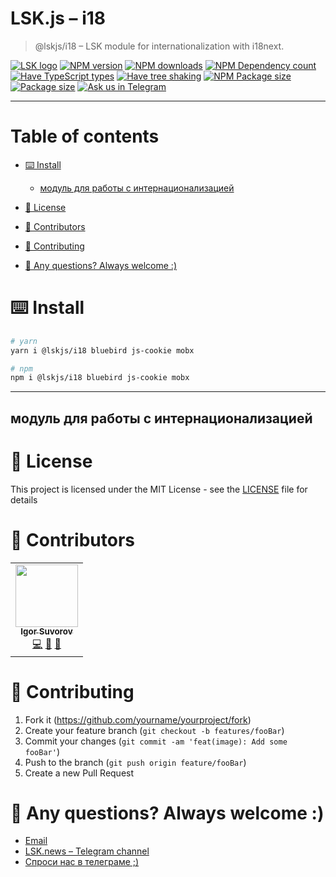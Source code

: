 # LSK.js – i18

> @lskjs/i18 – LSK module for internationalization with i18next.

[![LSK logo](https://badgen.net/badge/icon/MADE%20BY%20LSK?icon=zeit\&label\&color=red\&labelColor=red)](https://github.com/lskjs)
[![NPM version](https://badgen.net/npm/v/@lskjs/i18)](https://www.npmjs.com/package/@lskjs/i18)
[![NPM downloads](https://badgen.net/npm/dt/@lskjs/i18)](https://www.npmjs.com/package/@lskjs/i18)
[![NPM Dependency count](https://badgen.net/bundlephobia/dependency-count/@lskjs/i18)](https://bundlephobia.com/result?p=@lskjs/i18)
[![Have TypeScript types](https://badgen.net/npm/types/@lskjs/i18)](https://www.npmjs.com/package/@lskjs/i18)
[![Have tree shaking](https://badgen.net/bundlephobia/tree-shaking/@lskjs/i18)](https://bundlephobia.com/result?p=@lskjs/i18)
[![NPM Package size](https://badgen.net/bundlephobia/minzip/@lskjs/i18)](https://bundlephobia.com/result?p=@lskjs/i18)
[![Package size](https://badgen.net//github/license/lskjs/lskjs)](https://github.com/lskjs/lskjs/blob/master/LICENSE)
[![Ask us in Telegram](https://img.shields.io/badge/Ask%20us%20in-Telegram-brightblue.svg)](https://t.me/lskjschat)

<!-- template file="scripts/templates/preview.md" start -->

<!-- template end -->

***

<!-- # 📒 Table of contents  -->

# Table of contents

*   [⌨️ Install](#️-install)

    *   [модуль для работы с интернационализацией](#модуль-для-работы-с-интернационализацией)

*   [📖 License](#-license)

*   [👥 Contributors](#-contributors)

*   [👏 Contributing](#-contributing)

*   [📮 Any questions? Always welcome :)](#-any-questions-always-welcome-)

# ⌨️ Install

```sh
# yarn
yarn i @lskjs/i18 bluebird js-cookie mobx

# npm
npm i @lskjs/i18 bluebird js-cookie mobx
```

***

## модуль для работы с интернационализацией

# 📖 License

This project is licensed under the MIT License - see the [LICENSE](LICENSE) file for details

# 👥 Contributors

<!-- ALL-CONTRIBUTORS-LIST:START - Do not remove or modify this section -->

<!-- prettier-ignore-start -->

<!-- markdownlint-disable -->

<table>
  <tr>
    <td align="center"><a href="https://isuvorov.com"><img src="https://avatars2.githubusercontent.com/u/1056977?v=4?s=100" width="100px;" alt=""/><br /><sub><b>Igor Suvorov</b></sub></a><br /><a href="lskjs/lskjs///commits?author=isuvorov" title="Code">💻</a> <a href="#design-isuvorov" title="Design">🎨</a> <a href="#ideas-isuvorov" title="Ideas, Planning, & Feedback">🤔</a></td>
  </tr>
</table>
<!-- markdownlint-restore -->
<!-- prettier-ignore-end -->
<!-- ALL-CONTRIBUTORS-LIST:END -->

# 👏 Contributing

1.  Fork it (<https://github.com/yourname/yourproject/fork>)
2.  Create your feature branch (`git checkout -b features/fooBar`)
3.  Commit your changes (`git commit -am 'feat(image): Add some fooBar'`)
4.  Push to the branch (`git push origin feature/fooBar`)
5.  Create a new Pull Request

# 📮 Any questions? Always welcome :)

*   [Email](mailto:hi@isuvorov.com)
*   [LSK.news – Telegram channel](https://t.me/lskjs)
*   [Спроси нас в телеграме ;)](https://t.me/lskjschat)
